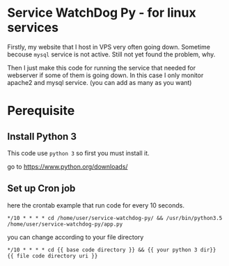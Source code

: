 # Service WatchDog Py - for linux services

Firstly, my website that I host in VPS very often going down. Sometime becouse `mysql` service is not active. Still not yet found the problem, why.

Then I just make this code for running the service that needed for webserver if some of them is going down. In this case I only monitor apache2 and mysql service. (you can add as many as you want)

# Perequisite

## Install Python 3

This code use `python 3` so first you must install it. 

go to https://www.python.org/downloads/

## Set up Cron job 

here the crontab example that run code for every 10 seconds.

`*/10 * * * * cd /home/user/service-watchdog-py/ && /usr/bin/python3.5  /home/user/service-watchdog-py/app.py`

you can change according to your file directory

`*/10 * * * * cd {{ base code directory }} && {{ your python 3 dir}}  {{ file code directory uri }}`